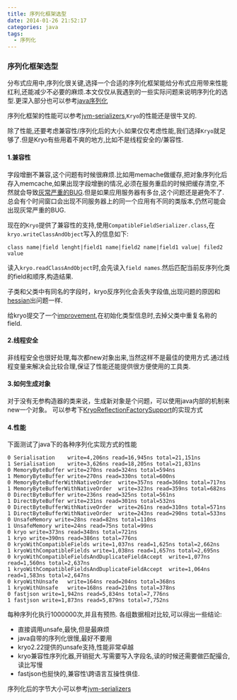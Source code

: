 ```yaml
---
title: 序列化框架选型
date: 2014-01-26 21:52:17
categories: java
tags:
  - 序列化
---
```


### 序列化框架选型

分布式应用中,序列化很关键,选择一个合适的序列化框架能给分布式应用带来性能红利,还能减少不必要的麻烦.本文仅仅从我遇到的一些实际问题来说明序列化的选型.更深入部分也可以参考[java序列化](http://bohr.me/2012/04/02/java-serialization.html)

序列化框架的性能可以参考[jvm-serializers](https://github.com/eishay/jvm-serializers/wiki),`Kryo`的性能还是很牛叉的.

除了性能,还要考虑兼容性/序列化后的大小.如果仅仅考虑性能,我们选择`Kryo`就足够了.但是Kryo有些用着不爽的地方,比如不是线程安全的/兼容性.

#### 1.兼容性

字段增删不兼容,这个问题有时候很麻烦.比如用memache做缓存,把对象序列化后存入memcache,如果出现字段增删的情况,必须在服务重启的时候把缓存清空,不然就会导致[灰常严重的BUG](http://bohr.me/2013/11/03/kryo-oom.html).但是如果应用服务器有多台,这个问题还是避免不了.总会有个时间窗口会出现不同服务器上的同一个应用有不同的类版本,仍然可能会出现灰常严重的BUG.

现在的`Kryo`提供了兼容性的支持,使用`CompatibleFieldSerializer.class`,在`kryo.writeClassAndObject`写入的信息如下:

	class name|field lenght|field1 name|field2 name|field1 value| filed2 value

读入`kryo.readClassAndObject`时,会先读入`field names`.然后匹配当前反序列化类的field和顺序,构造结果.

子类和父类中有同名的字段时，kryo反序列化会丢失字段值,出现问题的原因和[hessian](http://bohr.me/2013/11/29/hessian-java-serialization.html)出问题一样.


给kryo提交了一个[improvement](https://github.com/EsotericSoftware/kryo/pull/187),在初始化类型信息时,去掉父类中重复名称的field.

#### 2.线程安全

非线程安全也很好处理,每次都new对象出来,当然这样不是最佳的使用方式.通过线程变量来解决会比较合理,保证了性能还能提供很方便使用的工具类.

#### 3.如何生成对象
对于没有无参构造器的类来说，生成新对象是个问题，可以使用java内部的机制来new一个对象。
可以参考下[KryoReflectionFactorySupport](https://github.com/magro/kryo-serializers/blob/master/src/main/java/de/javakaffee/kryoserializers/KryoReflectionFactorySupport.java)的实现方式

#### 4.性能

下面测试了java下的各种序列化实现方式的性能

	0 Serialisation    write=4,206ns read=16,945ns total=21,151ns
 	1 Serialisation    write=3,626ns read=18,205ns total=21,831ns
	0 MemoryByteBuffer write=270ns read=324ns total=594ns
 	1 MemoryByteBuffer write=270ns read=330ns total=600ns
 	0 MemoryByteBufferWithNativeOrder  write=357ns read=360ns total=717ns
 	1 MemoryByteBufferWithNativeOrder  write=323ns read=359ns total=682ns
 	0 DirectByteBuffer write=236ns read=325ns total=561ns
 	1 DirectByteBuffer write=231ns read=301ns total=532ns
 	0 DirectByteBufferWithNativeOrder  write=261ns read=310ns total=571ns
 	1 DirectByteBufferWithNativeOrder  write=243ns read=290ns total=533ns
 	0 UnsafeMemory write=28ns read=82ns total=110ns
 	1 UnsafeMemory write=24ns read=75ns total=99ns
 	0 kryo write=373ns read=348ns total=721ns
 	1 kryo write=390ns read=386ns total=776ns
 	0 kryoWithCompatibleFields write=1,037ns read=1,625ns total=2,662ns
 	1 kryoWithCompatibleFields write=1,038ns read=1,657ns total=2,695ns
 	0 kryoWithCompatibleFieldsAndDuplicateFieldAccept  write=1,077ns read=1,560ns total=2,637ns
 	1 kryoWithCompatibleFieldsAndDuplicateFieldAccept  write=1,064ns read=1,583ns total=2,647ns
 	0 kryoWithUnsafe   write=164ns read=204ns total=368ns
 	1 kryoWithUnsafe   write=168ns read=210ns total=378ns
 	0 fastjson write=1,942ns read=5,834ns total=7,776ns
 	1 fastjson write=1,873ns read=5,879ns total=7,752ns
 	
每种序列化执行1000000次,并且有预热. 各组数据相对比较,可以得出一些结论:

* 直接调用unsafe,最快,但是最麻烦
* java自带的序列化很慢,最好不要用
* kryo2.22提供的unsafe支持,性能非常卓越
* kryo兼容性序列化器,开销挺大.写需要写入字段名,读的时候还需要做匹配撮合,读比写慢
* fastjson也挺快的,兼容性\跨语言互操性俱佳.

序列化后的字节大小可以参考[jvm-serializers](https://github.com/eishay/jvm-serializers/wiki)
